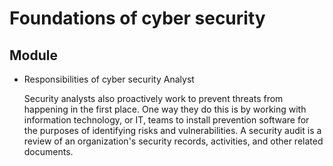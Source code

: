 # Foundations of cyber security
## Module 
- Responsibilities of cyber security Analyst
   
  Security analysts also proactively work to prevent threats from happening in the first place. One way they do this is by working with information technology, or IT, teams to install prevention software for the purposes of identifying risks and vulnerabilities.
  A security audit is a review of an organization's security records, activities, and other related documents.
